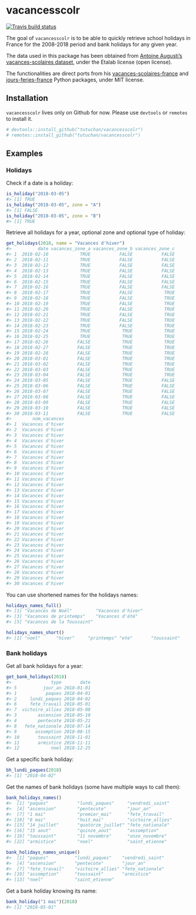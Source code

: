 
<!-- README.md is generated from README.Rmd. Please edit that file -->

# vacancesscolr

[![Travis build
status](https://travis-ci.org/Tutuchan/vacancesscolr.svg?branch=master)](https://travis-ci.org/Tutuchan/vacancesscolr)

The goal of `vacancesscolr` is to be able to quickly retrieve school
holidays in France for the 2008-2018 period and bank holidays for any
given year.

The data used in this package has been obtained from [Antoine Augusti’s
vacances-scolaires
dataset](https://github.com/AntoineAugusti/vacances-scolaires), under
the Etalab license (open license).

The functionalities are direct ports from his
[vacances-scolaires-france](https://github.com/AntoineAugusti/vacances-scolaires-france)
and
[jours-feries-france](https://github.com/AntoineAugusti/jours-feries-france)
Python packages, under MIT license.

## Installation

`vacancesscolr` lives only on Github for now. Please use `devtools` or
`remotes` to install it.

``` r
# devtools::install_github("tutuchan/vacancesscolr")
# remotes::install_github("tutuchan/vacancesscolr")
```

## Examples

### Holidays

Check if a date is a holiday:

``` r
is_holiday("2018-03-05")
#> [1] TRUE
is_holiday("2018-03-05", zone = "A")
#> [1] FALSE
is_holiday("2018-03-05", zone = "B")
#> [1] TRUE
```

Retrieve all holidays for a year, optional zone and optional type of
holiday:

``` r
get_holidays(2018, name = "Vacances d'hiver")
#>          date vacances_zone_a vacances_zone_b vacances_zone_c
#> 1  2018-02-10            TRUE           FALSE           FALSE
#> 2  2018-02-11            TRUE           FALSE           FALSE
#> 3  2018-02-12            TRUE           FALSE           FALSE
#> 4  2018-02-13            TRUE           FALSE           FALSE
#> 5  2018-02-14            TRUE           FALSE           FALSE
#> 6  2018-02-15            TRUE           FALSE           FALSE
#> 7  2018-02-16            TRUE           FALSE           FALSE
#> 8  2018-02-17            TRUE           FALSE            TRUE
#> 9  2018-02-18            TRUE           FALSE            TRUE
#> 10 2018-02-19            TRUE           FALSE            TRUE
#> 11 2018-02-20            TRUE           FALSE            TRUE
#> 12 2018-02-21            TRUE           FALSE            TRUE
#> 13 2018-02-22            TRUE           FALSE            TRUE
#> 14 2018-02-23            TRUE           FALSE            TRUE
#> 15 2018-02-24            TRUE            TRUE            TRUE
#> 16 2018-02-25            TRUE            TRUE            TRUE
#> 17 2018-02-26           FALSE            TRUE            TRUE
#> 18 2018-02-27           FALSE            TRUE            TRUE
#> 19 2018-02-28           FALSE            TRUE            TRUE
#> 20 2018-03-01           FALSE            TRUE            TRUE
#> 21 2018-03-02           FALSE            TRUE            TRUE
#> 22 2018-03-03           FALSE            TRUE            TRUE
#> 23 2018-03-04           FALSE            TRUE            TRUE
#> 24 2018-03-05           FALSE            TRUE           FALSE
#> 25 2018-03-06           FALSE            TRUE           FALSE
#> 26 2018-03-07           FALSE            TRUE           FALSE
#> 27 2018-03-08           FALSE            TRUE           FALSE
#> 28 2018-03-09           FALSE            TRUE           FALSE
#> 29 2018-03-10           FALSE            TRUE           FALSE
#> 30 2018-03-11           FALSE            TRUE           FALSE
#>        nom_vacances
#> 1  Vacances d'hiver
#> 2  Vacances d'hiver
#> 3  Vacances d'hiver
#> 4  Vacances d'hiver
#> 5  Vacances d'hiver
#> 6  Vacances d'hiver
#> 7  Vacances d'hiver
#> 8  Vacances d'hiver
#> 9  Vacances d'hiver
#> 10 Vacances d'hiver
#> 11 Vacances d'hiver
#> 12 Vacances d'hiver
#> 13 Vacances d'hiver
#> 14 Vacances d'hiver
#> 15 Vacances d'hiver
#> 16 Vacances d'hiver
#> 17 Vacances d'hiver
#> 18 Vacances d'hiver
#> 19 Vacances d'hiver
#> 20 Vacances d'hiver
#> 21 Vacances d'hiver
#> 22 Vacances d'hiver
#> 23 Vacances d'hiver
#> 24 Vacances d'hiver
#> 25 Vacances d'hiver
#> 26 Vacances d'hiver
#> 27 Vacances d'hiver
#> 28 Vacances d'hiver
#> 29 Vacances d'hiver
#> 30 Vacances d'hiver
```

You can use shortened names for the holidays names:

``` r
holidays_names_full()
#> [1] "Vacances de Noël"         "Vacances d'hiver"        
#> [3] "Vacances de printemps"    "Vacances d'été"          
#> [5] "Vacances de la Toussaint"

holidays_names_short()
#> [1] "noel"      "hiver"     "printemps" "ete"       "toussaint"
```

### Bank holidays

Get all bank holidays for a year:

``` r
get_bank_holidays(2018)
#>               type       date
#> 5          jour_an 2018-01-01
#> 1           paques 2018-04-01
#> 2     lundi_paques 2018-04-02
#> 6     fete_travail 2018-05-01
#> 7  victoire_allies 2018-05-08
#> 3        ascension 2018-05-10
#> 4        pentecote 2018-05-21
#> 8   fete_nationale 2018-07-14
#> 9       assomption 2018-08-15
#> 10       toussaint 2018-11-01
#> 11       armistice 2018-11-11
#> 12            noel 2018-12-25
```

Get a specific bank holiday:

``` r
bh_lundi_paques(2018)
#> [1] "2018-04-02"
```

Get the names of bank holidays (some have multiple ways to call them):

``` r
bank_holidays_names()
#>  [1] "paques"           "lundi_paques"     "vendredi_saint"  
#>  [4] "ascension"        "pentecote"        "jour_an"         
#>  [7] "1 mai"            "premier_mai"      "fete_travail"    
#> [10] "8 mai"            "huit_mai"         "victoire_allies" 
#> [13] "14 juillet"       "quatorze_juillet" "fete_nationale"  
#> [16] "15 aout"          "quinze_aout"      "assomption"      
#> [19] "toussaint"        "11 novembre"      "onze_novembre"   
#> [22] "armistice"        "noel"             "saint_etienne"

bank_holidays_names_unique()
#>  [1] "paques"          "lundi_paques"    "vendredi_saint" 
#>  [4] "ascension"       "pentecote"       "jour_an"        
#>  [7] "fete_travail"    "victoire_allies" "fete_nationale" 
#> [10] "assomption"      "toussaint"       "armistice"      
#> [13] "noel"            "saint_etienne"
```

Get a bank holiday knowing its name:

``` r
bank_holiday("1 mai")(2018)
#> [1] "2018-05-01"
```
